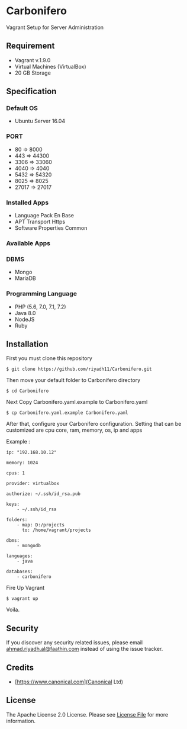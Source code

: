 # Carbonifero
Vagrant Setup for Server Administration

## Requirement
- Vagrant v.1.9.0
- Virtual Machines (VirtualBox)
- 20 GB Storage

## Specification
### Default OS 
- Ubuntu Server 16.04

### PORT
- 80 => 8000
- 443 => 44300
- 3306 => 33060
- 4040 => 4040
- 5432 => 54320
- 8025 => 8025
- 27017 => 27017
### Installed Apps 
- Language Pack En Base
- APT Transport Https
- Software Properties Common

### Available Apps
### DBMS
- Mongo
- MariaDB

### Programming Language
- PHP (5.6, 7.0, 7.1, 7.2)
- Java 8.0
- NodeJS
- Ruby

## Installation
First you must clone this repository

`$ git clone https://github.com/riyadh11/Carbonifero.git`
    
Then move your default folder to Carbonifero directory

`$ cd Carbonifero`

Next Copy Carbonifero.yaml.example to Carbonifero.yaml

`$ cp Carbonifero.yaml.example Carbonifero.yaml`

After that, configure your Carbonifero configuration. Setting that can be customized are cpu core, ram, memory, os, ip and apps

Example :   
	
    ip: "192.168.10.12"
    
	memory: 1024
    
	cpus: 1
    
	provider: virtualbox
    
	authorize: ~/.ssh/id_rsa.pub
    
	keys:
        - ~/.ssh/id_rsa
    
	folders:
        - map: D:/projects
          to: /home/vagrant/projects
		  
    dbms:
		- mongodb
    
	languages:
		- java
		
	databases:
		- carbonifero
    
Fire Up Vagrant

`$ vagrant up`

Voila.

## Security
If you discover any security related issues, please email ahmad.riyadh.al@faathin.com instead of using the issue tracker.

## Credits
- [https://www.canonical.com](Canonical Ltd)

## License
The Apache License 2.0 License. Please see [License File](LICENSE.md) for more information.
